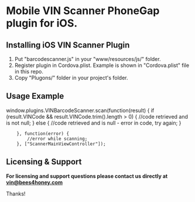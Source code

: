 # Mobile VIN Scanner PhoneGap plugin for iOS.

## Installing iOS VIN Scanner Plugin
1. Put "barcodescanner.js" in your "www/resources/js/" folder.
2. Register plugin in Cordova.plist. Example is shown in "Cordova.plist" file in this repo.
3. Copy "Plugons/" folder in your project's folder.

## Usage Example

window.plugins.VINBarcodeScanner.scan(function(result) 
	{
		if (result.VINCode && result.VINCode.trim().length > 0) {
				//code retrieved and is not null;
			} else {
				//code retrieved and is null - error in code, try again;
			}

		}, function(error) {
			//error while scanning;
		}, ["ScannerMainViewController"]);
			
## Licensing & Support

**For licensing and support questions please contact us directly at vin@bees4honey.com**

Thanks!